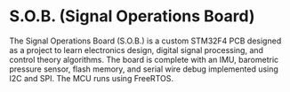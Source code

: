 # S.O.B. (Signal Operations Board)
The Signal Operations Board (S.O.B.) is a custom STM32F4 PCB designed as a project to learn electronics design, digital signal processing, and control theory algorithms. The board is complete with an IMU, barometric pressure sensor, flash memory, and serial wire debug implemented using I2C and SPI. The MCU runs using FreeRTOS.
